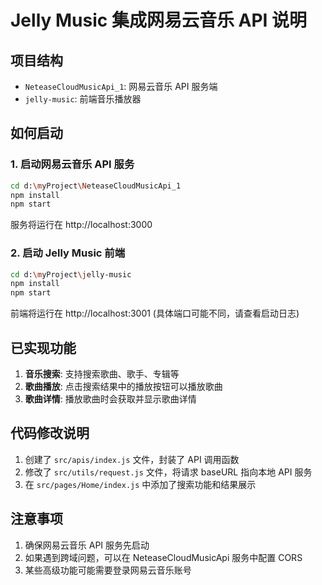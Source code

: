 # Jelly Music 集成网易云音乐 API 说明

## 项目结构
- `NeteaseCloudMusicApi_1`: 网易云音乐 API 服务端
- `jelly-music`: 前端音乐播放器

## 如何启动

### 1. 启动网易云音乐 API 服务
```bash
cd d:\myProject\NeteaseCloudMusicApi_1
npm install
npm start
```
服务将运行在 http://localhost:3000

### 2. 启动 Jelly Music 前端
```bash
cd d:\myProject\jelly-music
npm install
npm start
```
前端将运行在 http://localhost:3001 (具体端口可能不同，请查看启动日志)

## 已实现功能
1. **音乐搜索**: 支持搜索歌曲、歌手、专辑等
2. **歌曲播放**: 点击搜索结果中的播放按钮可以播放歌曲
3. **歌曲详情**: 播放歌曲时会获取并显示歌曲详情

## 代码修改说明
1. 创建了 `src/apis/index.js` 文件，封装了 API 调用函数
2. 修改了 `src/utils/request.js` 文件，将请求 baseURL 指向本地 API 服务
3. 在 `src/pages/Home/index.js` 中添加了搜索功能和结果展示

## 注意事项
1. 确保网易云音乐 API 服务先启动
2. 如果遇到跨域问题，可以在 NeteaseCloudMusicApi 服务中配置 CORS
3. 某些高级功能可能需要登录网易云音乐账号
